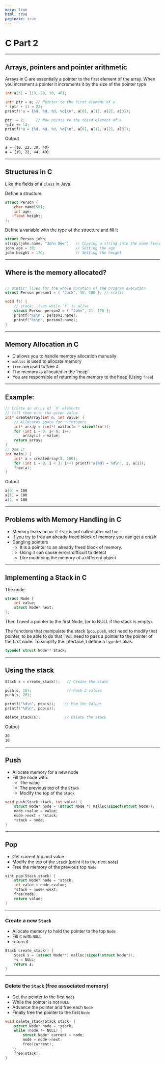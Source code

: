 ```yaml
---
marp: true
html: true
paginate: true
---
```


# C Part 2

---

## Arrays, pointers and pointer arithmetic

Arrays in C are essentially a pointer to the first element of the array.
When you increment a pointer it increments it by the size of the pointer type

```c
int a[5] = {10, 20, 30, 40};

int* ptr = a; // Pointer to the first element of a
* (ptr + 1) = 22;
printf("a = {%d, %d, %d, %d}\n", a[0], a[1], a[2], a[3]);

ptr += 2;     // Now points to the third element of a
*ptr += 14;
printf("a = {%d, %d, %d, %d}\n", a[0], a[1], a[2], a[3]);
```
Output
```bash
a = {10, 22, 30, 40}
a = {10, 22, 44, 40}
```
---
## Structures in C

Like the fields of a `class` in Java.

Define a structure

```c
struct Person {
    char name[50];
    int age;
    float height;
};
```
Define a variable with the type of the structure and fill it
```c
struct Person john;
strcpy(john.name, "John Doe");  // Copying a string into the name field
john.age = 30;                  // Setting the age
john.height = 170;              // Setting the height
```
---
## Where is the memory allocated?

```c

// static: lives for the whole duration of the program execution
struct Person person1 = { "Jack", 18, 180 }; // static

void f() {
    // stack: lives while `f` is alive
    struct Person person2 = { "John", 21, 170 };
    printf("%s\n", person1.name);
    printf("%s\n", person2.name);
}
```

---

## Memory Allocation in C
- C allows you to handle memory allocation manually
- `malloc` is used to allocate memory
- `free` are used to free it.
- The memory is allocated in the 'heap'
- You are responsible of returning the memory to the heap (Using `free`)

---
## Example:

```c
// Create an array of `n` elements
// fill them with the given value
int* createArray(int n, int value) {
    // Allocates space for n integers
    int* array = (int*) malloc(n * sizeof(int));
    for (int i = 0; i< n; i++) 
        array[i] = value;
    return array;     
}
// Use it
int main() {
	int* a = createArray(3, 100);
	for (int i = 0; i < 3; i++) printf("a[%d] = %d\n", i, a[i]);
	free(a);
}
```
Output
```bash
a[0] = 100
a[1] = 100
a[2] = 100
```
---

## Problems with Memory Handling in C

- Memory leaks occur if `free` is not called after `malloc`.
- If you try to free an already freed block of memory you can get a crash
- Dangling pointers
  - It is a pointer to an already freed block of memory.
  - Using it can cause errors difficult to detect
  - Like modifying the memory of a different object
---

## Implementing a Stack in C

The node:
```c
struct Node {
    int value;
    struct Node* next;
};
```
Then I need a pointer to the first Node, (or to NULL if the stack is empty).

The functions that manipulate the stack (`pop`, `push`, etc) need to modify that pointer,
to be able to do that I will need to pass a pointer to the pointer of the first node.
To simplify the interface, I define a `typedef` alias:

```c
typedef struct Node** Stack;
```

---

## Using the stack
```c
Stack s = create_stack();   // Create the stack

push(s, 10);                // Push 2 values
push(s, 20);

printf("%d\n", pop(s));    // Pop the Values
printf("%d\n", pop(s));

delete_stack(s);           // Delete the stack
```
Output
```bash
20
10
```
---

## Push

- Allocate memory for a new node
- Fill the node with:
  - The value
  - The previous top of the `Stack`
  - Modify the top of the `Stack`

```c
void push(Stack stack, int value) {
    struct Node* node = (struct Node *) malloc(sizeof(struct Node));
    node->value = value;
    node->next = *stack;
    *stack = node;
}
```

---

## Pop

- Get current top and value
- Modify the top of the `Stack` (point it to the next `Node`)
- Free the memory of the previous top `Node`

```c
vint pop(Stack stack) {
    struct Node* node = *stack;
    int value = node->value;
    *stack = node->next;
    free(node);
    return value;
}

```

---

### Create a new `Stack`

- Allocate memory to hold the pointer to the top `Node`
- Fill it with `NULL`
- return it

```c
Stack create_stack() {
    Stack s = (struct Node**) malloc(sizeof(struct Node*));
    *s = NULL;
    return s;
}
```

---

### Delete the `Stack` (free associated memory)

- Get the pointer to the first `Node`
- While the pointer is not `NULL`
- Advance the pointer and free each `Node`
- Finally free the pointer to the first `Node`

```c
void delete_stack(Stack stack) {
    struct Node* node = *stack;
    while (node != NULL) {
        struct Node* current = node;
        node = node->next;
        free(current);
    }
    free(stack);
}
```